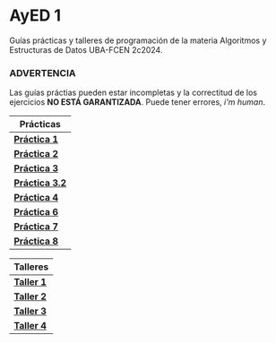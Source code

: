 # AyED 1

Guías prácticas y talleres de programación de la materia Algoritmos y Estructuras de Datos UBA-FCEN 2c2024.

### ADVERTENCIA

Las guías práctias pueden estar incompletas y la correctitud de los ejercicios **NO ESTÁ GARANTIZADA**. Puede tener errores, _i'm human_.

| Prácticas                                              |
| ------------------------------------------------------ |
| [**Práctica 1**](/practicas/guia-1/main.pdf)           |
| [**Práctica 2**](/practicas/guia-2/main.pdf)           |
| [**Práctica 3**](/practicas/guia-3/main.pdf)           |
| [**Práctica 3.2**](/practicas/guia-3-parte-2/main.pdf) |
| [**Práctica 4**](/practicas/guia-4/main.pdf)           |
| [**Práctica 6**](/practicas/guia-6/main.pdf)           |
| [**Práctica 7**](/practicas/guia-7/main.pdf)           |
| [**Práctica 8**](/practicas/guia-8/main.pdf)           |

| Talleres                          |
| --------------------------------- |
| [**Taller 1**](/talleres/taller1) |
| [**Taller 2**](/talleres/taller2) |
| [**Taller 3**](/talleres/taller3) |
| [**Taller 4**](/talleres/taller4) |
